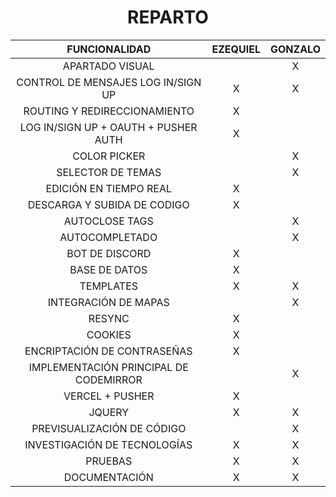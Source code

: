 # <span style="display:flex; justify-content:center">REPARTO</span> 

<style>
    *{
        text-align:center
    }
</style>

|FUNCIONALIDAD|EZEQUIEL|GONZALO|
|-------------|-----------|---------|
|APARTADO VISUAL||X|
|CONTROL DE MENSAJES LOG IN/SIGN UP|X|X|
|ROUTING Y REDIRECCIONAMIENTO|X||
|LOG IN/SIGN UP + OAUTH + PUSHER AUTH|X||
|COLOR PICKER||X|
|SELECTOR DE TEMAS||X|
|EDICIÓN EN TIEMPO REAL|X||
|DESCARGA Y SUBIDA DE CODIGO|X||
|AUTOCLOSE TAGS||X|
|AUTOCOMPLETADO||X|
|BOT DE DISCORD|X||
|BASE DE DATOS|X||
|TEMPLATES|X|X|
|INTEGRACIÓN DE MAPAS||X|
|RESYNC|X||
|COOKIES|X||
|ENCRIPTACIÓN DE CONTRASEÑAS|X||
|IMPLEMENTACIÓN PRINCIPAL DE CODEMIRROR||X|
|VERCEL + PUSHER|X||
|JQUERY|X|X|
|PREVISUALIZACIÓN DE CÓDIGO||X|
|INVESTIGACIÓN DE TECNOLOGÍAS|X|X|
|PRUEBAS|X|X|
|DOCUMENTACIÓN|X|X|
